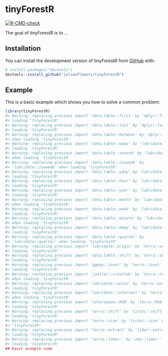 
<!-- README.md is generated from README.Rmd. Please edit that file -->

# tinyForestR

<!-- badges: start -->

[![R-CMD-check](https://github.com/julianflowers/tinyForestR/actions/workflows/R-CMD-check.yaml/badge.svg)](https://github.com/julianflowers/tinyForestR/actions/workflows/R-CMD-check.yaml)
<!-- badges: end -->

The goal of tinyForestR is to …

## Installation

You can install the development version of tinyForestR from
[GitHub](https://github.com/) with:

``` r
# install.packages("devtools")
devtools::install_github("julianflowers/tinyForestR")
```

## Example

This is a basic example which shows you how to solve a common problem:

``` r
library(tinyForestR)
#> Warning: replacing previous import 'data.table::first' by 'dplyr::first' when
#> loading 'tinyForestR'
#> Warning: replacing previous import 'data.table::last' by 'dplyr::last' when
#> loading 'tinyForestR'
#> Warning: replacing previous import 'data.table::between' by 'dplyr::between'
#> when loading 'tinyForestR'
#> Warning: replacing previous import 'data.table::wday' by 'lubridate::wday' when
#> loading 'tinyForestR'
#> Warning: replacing previous import 'data.table::second' by 'lubridate::second'
#> when loading 'tinyForestR'
#> Warning: replacing previous import 'data.table::isoweek' by
#> 'lubridate::isoweek' when loading 'tinyForestR'
#> Warning: replacing previous import 'data.table::yday' by 'lubridate::yday' when
#> loading 'tinyForestR'
#> Warning: replacing previous import 'data.table::hour' by 'lubridate::hour' when
#> loading 'tinyForestR'
#> Warning: replacing previous import 'data.table::year' by 'lubridate::year' when
#> loading 'tinyForestR'
#> Warning: replacing previous import 'data.table::month' by 'lubridate::month'
#> when loading 'tinyForestR'
#> Warning: replacing previous import 'data.table::week' by 'lubridate::week' when
#> loading 'tinyForestR'
#> Warning: replacing previous import 'data.table::minute' by 'lubridate::minute'
#> when loading 'tinyForestR'
#> Warning: replacing previous import 'data.table::mday' by 'lubridate::mday' when
#> loading 'tinyForestR'
#> Warning: replacing previous import 'data.table::quarter' by
#> 'lubridate::quarter' when loading 'tinyForestR'
#> Warning: replacing previous import 'lubridate::origin' by 'terra::origin' when
#> loading 'tinyForestR'
#> Warning: replacing previous import 'data.table::shift' by 'terra::shift' when
#> loading 'tinyForestR'
#> Warning: replacing previous import 'ggmap::inset' by 'terra::inset' when
#> loading 'tinyForestR'
#> Warning: replacing previous import 'janitor::crosstab' by 'terra::crosstab'
#> when loading 'tinyForestR'
#> Warning: replacing previous import 'lubridate::union' by 'terra::union' when
#> loading 'tinyForestR'
#> Warning: replacing previous import 'lubridate::intersect' by 'terra::intersect'
#> when loading 'tinyForestR'
#> Warning: replacing previous import 'colorspace::RGB' by 'terra::RGB' when
#> loading 'tinyForestR'
#> Warning: replacing previous import 'terra::shift' by 'tictoc::shift' when
#> loading 'tinyForestR'
#> Warning: replacing previous import 'terra::size' by 'tictoc::size' when loading
#> 'tinyForestR'
#> Warning: replacing previous import 'terra::extract' by 'tidyr::extract' when
#> loading 'tinyForestR'
#> Warning: replacing previous import 'terra::time<-' by 'zoo::time<-' when
#> loading 'tinyForestR'
## basic example code
```
